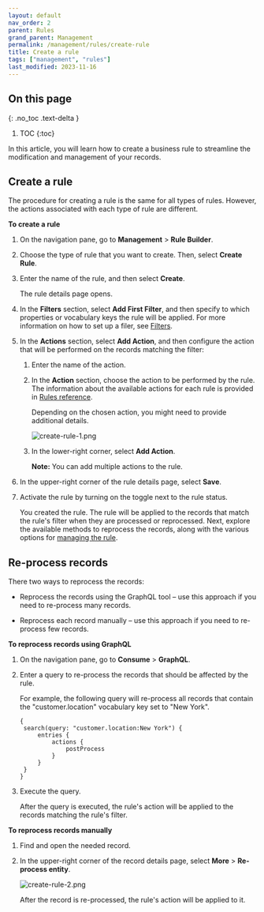 ```yaml
---
layout: default
nav_order: 2
parent: Rules
grand_parent: Management
permalink: /management/rules/create-rule
title: Create a rule
tags: ["management", "rules"]
last_modified: 2023-11-16
---
```

## On this page
{: .no_toc .text-delta }
1. TOC
{:toc}

In this article, you will learn how to create a business rule to streamline the modification and management of your records.

## Create a rule

The procedure for creating a rule is the same for all types of rules. However, the actions associated with each type of rule are different.

**To create a rule**

1. On the navigation pane, go to **Management** > **Rule Builder**.

1. Choose the type of rule that you want to create. Then, select **Create Rule**.

1. Enter the name of the rule, and then select **Create**.

    The rule details page opens.

1. In the **Filters** section, select **Add First Filter**, and then specify to which properties or vocabulary keys the rule will be applied. For more information on how to set up a filer, see [Filters](/key-terms-and-features/filters).

1. In the **Actions** section, select **Add Action**, and then configure the action that will be performed on the records matching the filter:

    1. Enter the name of the action.

    1. In the **Action** section, choose the action to be performed by the rule. The information about the available actions for each rule is provided in [Rules reference](/management/rules/rules-reference).

        Depending on the chosen action, you might need to provide additional details.

        ![create-rule-1.png](../../assets/images/management/rules/create-rule-1.png)

    1. In the lower-right corner, select **Add Action**.

        **Note:** You can add multiple actions to the rule.

1. In the upper-right corner of the rule details page, select **Save**.

1. Activate the rule by turning on the toggle next to the rule status.

    You created the rule. The rule will be applied to the records that match the rule's filter when they are processed or reprocessed. Next, explore the available methods to reprocess the records, along with the various options for [managing the rule](/management/rules/manage-rules).

## Re-process records

There two ways to reprocess the records:

- Reprocess the records using the GraphQL tool – use this approach if you need to re-process many records.

- Reprocess each record manually – use this approach if you need to re-process few records.

**To reprocess records using GraphQL**

1. On the navigation pane, go to **Consume** > **GraphQL**.

1. Enter a query to re-process the records that should be affected by the rule.

    For example, the following query will re-process all records that contain the "customer.location" vocabulary key set to "New York".
    ```
    {
     search(query: "customer.location:New York") {
         entries {
             actions {
                 postProcess
             }
         }
     }
    }
    ```
1. Execute the query.

    After the query is executed, the rule's action will be applied to the records matching the rule's filter.

**To reprocess records manually**

1. Find and open the needed record.

1. In the upper-right corner of the record details page, select **More** > **Re-process entity**.

    ![create-rule-2.png](../../assets/images/management/rules/create-rule-2.png)

    After the record is re-processed, the rule's action will be applied to it.